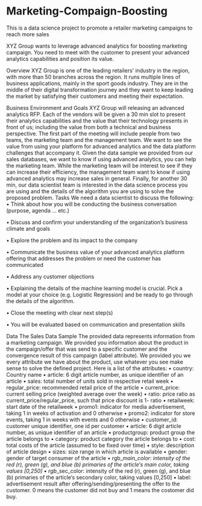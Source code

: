 # Marketing-Compaign-Boosting
This is a data science project to promote a retailer marketing campaigns to reach more sales 

XYZ Group wants to leverage advanced analytics for boosting marketing campaign. You need to meet with the
customer to present your advanced analytics capabilities and position its value.

Overview
XYZ Group is one of the leading retailers’ industry in the region, with more than 50 branches across
the region. It runs multiple lines of business applications, mainly in the sport goods industry. They are
in the middle of their digital transformation journey and they want to keep leading the market by
satisfying their customers and meeting their expectation.

Business Environment and Goals
XYZ Group will releasing an advanced analytics RFP. Each of the vendors will be given a 30 min slot to
present their analytics capabilities and the value that their technology presents in front of us; including
the value from both a technical and business perspective.
The first part of the meeting will include people from two teams, the marketing team and the
management team. We want to see the value from using your platform for advanced analytics and the
data platform challenges that accompany it. Given the data sample we provided from our sales
databases, we want to know if using advanced analytics, you can help the marketing team. While the
marketing team will be interest to see if they can increase their efficiency, the management team want
to know if using advanced analytics may increase sales in general.
Finally, for another 30 min, our data scientist team is interested in the data science process you are
using and the details of the algorithm you are using to solve the proposed problem.
Tasks
We need a data scientist to discuss the following:
• Think about how you will be conducting the business conversation (purpose, agenda … etc.)

• Discuss and confirm your understanding of the organization’s business climate and goals

• Explore the problem and its impact to the company

• Communicate the business value of your advanced analytics platform offering that addresses
the problem or need the customer has communicated

• Address any customer objections

• Explaining the details of the machine learning model is crucial. Pick a model at your choice (e.g.
Logistic Regression) and be ready to go through the details of the algorithm.

• Close the meeting with clear next step(s)

• You will be evaluated based on communication and presentation skills


Data
The Sales Data Sample
The provided data represents information from a marketing campaign. We provided you information
about the product in the campaign/offer that was send to a specific customer and the convergence
result of this campaign (label attribute). We provided you we every attribute we have about the
product, use whatever you see make sense to solve the defined project.
Here is a list of the attributes:
• country: Country name
• article: 6 digit article number, as unique identifier of an article
• sales: total number of units sold in respective retail week
• regular_price: recommended retail price of the article
• current_price: current selling price (weighted average over the week)
• ratio: price ratio as current_price/regular_price, such that price discount is 1-
ratio
• retailweek: start date of the retailweek
• promo1: indicator for media advertisement, taking 1 in weeks of activation and 0
otherwise
• promo2: indicator for store events, taking 1 in weeks with events and 0 otherwise
• customer_id: customer unique identifier, one id per customer
• article: 6 digit article number, as unique identifier of an article
• productgroup: product group the article belongs to
• category: product category the article belongs to
• cost: total costs of the article (assumed to be fixed over time)
• style: description of article design
• sizes: size range in which article is available
• gender: gender of target consumer of the article
• rgb_*_main_color: intensity of the red (r), green (g), and blue (b) primaries of the article‘s
main color, taking values [0,250]
• rgb_*_sec_color: intensity of the red (r), green (g), and blue (b) primaries of the article‘s
secondary color, taking values [0,250]
• label: advertisement result after offering/sending/presenting the offer to the
customer. 0 means the customer did not buy and 1 means the costomer did buy.
